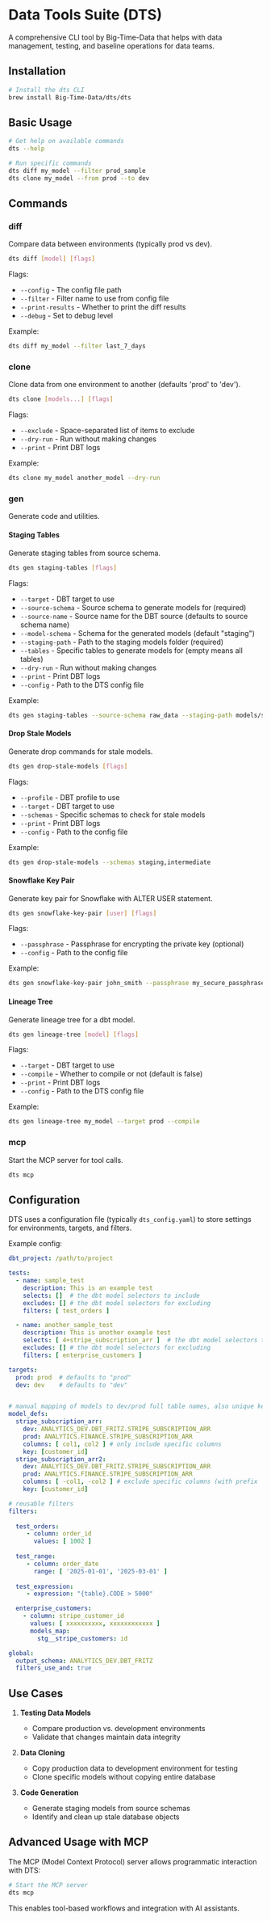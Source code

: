 # Data Tools Suite (DTS)

A comprehensive CLI tool by Big-Time-Data that helps with data management, testing, and baseline operations for data teams.

## Installation

```bash
# Install the dts CLI
brew install Big-Time-Data/dts/dts
```

## Basic Usage

```bash
# Get help on available commands
dts --help

# Run specific commands
dts diff my_model --filter prod_sample
dts clone my_model --from prod --to dev
```

## Commands

### diff

Compare data between environments (typically prod vs dev).

```bash
dts diff [model] [flags]
```

Flags:
- `--config` - The config file path
- `--filter` - Filter name to use from config file
- `--print-results` - Whether to print the diff results
- `--debug` - Set to debug level

Example:
```bash
dts diff my_model --filter last_7_days
```

### clone

Clone data from one environment to another (defaults 'prod' to 'dev').

```bash
dts clone [models...] [flags]
```

Flags:
- `--exclude` - Space-separated list of items to exclude
- `--dry-run` - Run without making changes
- `--print` - Print DBT logs

Example:
```bash
dts clone my_model another_model --dry-run
```

### gen

Generate code and utilities.

#### Staging Tables

Generate staging tables from source schema.

```bash
dts gen staging-tables [flags]
```

Flags:
- `--target` - DBT target to use
- `--source-schema` - Source schema to generate models for (required)
- `--source-name` - Source name for the DBT source (defaults to source schema name)
- `--model-schema` - Schema for the generated models (default "staging")
- `--staging-path` - Path to the staging models folder (required)
- `--tables` - Specific tables to generate models for (empty means all tables)
- `--dry-run` - Run without making changes
- `--print` - Print DBT logs
- `--config` - Path to the DTS config file

Example:
```bash
dts gen staging-tables --source-schema raw_data --staging-path models/staging
```

#### Drop Stale Models

Generate drop commands for stale models.

```bash
dts gen drop-stale-models [flags]
```

Flags:
- `--profile` - DBT profile to use
- `--target` - DBT target to use
- `--schemas` - Specific schemas to check for stale models
- `--print` - Print DBT logs
- `--config` - Path to the config file

Example:
```bash
dts gen drop-stale-models --schemas staging,intermediate
```

#### Snowflake Key Pair

Generate key pair for Snowflake with ALTER USER statement.

```bash
dts gen snowflake-key-pair [user] [flags]
```

Flags:
- `--passphrase` - Passphrase for encrypting the private key (optional)
- `--config` - Path to the config file

Example:
```bash
dts gen snowflake-key-pair john_smith --passphrase my_secure_passphrase
```

#### Lineage Tree

Generate lineage tree for a dbt model.

```bash
dts gen lineage-tree [model] [flags]
```

Flags:
- `--target` - DBT target to use
- `--compile` - Whether to compile or not (default is false)
- `--print` - Print DBT logs
- `--config` - Path to the DTS config file

Example:
```bash
dts gen lineage-tree my_model --target prod --compile
```

### mcp

Start the MCP server for tool calls.

```bash
dts mcp
```

## Configuration

DTS uses a configuration file (typically `dts_config.yaml`) to store settings for environments, targets, and filters.

Example config:
```yaml
dbt_project: /path/to/project

tests:
  - name: sample_test
    description: This is an example test
    selects: []  # the dbt model selectors to include
    excludes: [] # the dbt model selectors for excluding
    filters: [ test_orders ]

  - name: another_sample_test
    description: This is another example test
    selects: [ 4+stripe_subscription_arr ]  # the dbt model selectors to include
    excludes: [] # the dbt model selectors for excluding
    filters: [ enterprise_customers ]

targets:
  prod: prod  # defaults to "prod"
  dev: dev    # defaults to "dev"


# manual mapping of models to dev/prod full table names, also unique key
model_defs:
  stripe_subscription_arr:
    dev: ANALYTICS_DEV.DBT_FRITZ.STRIPE_SUBSCRIPTION_ARR
    prod: ANALYTICS.FINANCE.STRIPE_SUBSCRIPTION_ARR
    columns: [ col1, col2 ] # only include specific columns 
    key: [customer_id]
  stripe_subscription_arr2:
    dev: ANALYTICS_DEV.DBT_FRITZ.STRIPE_SUBSCRIPTION_ARR
    prod: ANALYTICS.FINANCE.STRIPE_SUBSCRIPTION_ARR
    columns: [ -col1, -col2 ] # exclude specific columns (with prefix '-')
    key: [customer_id]

# reusable filters
filters:
  
  test_orders:
     - column: order_id
       values: [ 1002 ]
  
  test_range:
     - column: order_date
       range: [ '2025-01-01', '2025-03-01' ]
  
  test_expression:
     - expression: "{table}.CODE > 5000"

  enterprise_customers:
    - column: stripe_customer_id
      values: [ xxxxxxxxxx, xxxxxxxxxxxx ]
      models_map:
        stg__stripe_customers: id

global:
  output_schema: ANALYTICS_DEV.DBT_FRITZ
  filters_use_and: true
```

## Use Cases

1. **Testing Data Models**
   - Compare production vs. development environments
   - Validate that changes maintain data integrity

2. **Data Cloning**
   - Copy production data to development environment for testing
   - Clone specific models without copying entire database

3. **Code Generation**
   - Generate staging models from source schemas
   - Identify and clean up stale database objects

## Advanced Usage with MCP

The MCP (Model Context Protocol) server allows programmatic interaction with DTS:

```bash
# Start the MCP server
dts mcp
```

This enables tool-based workflows and integration with AI assistants.

